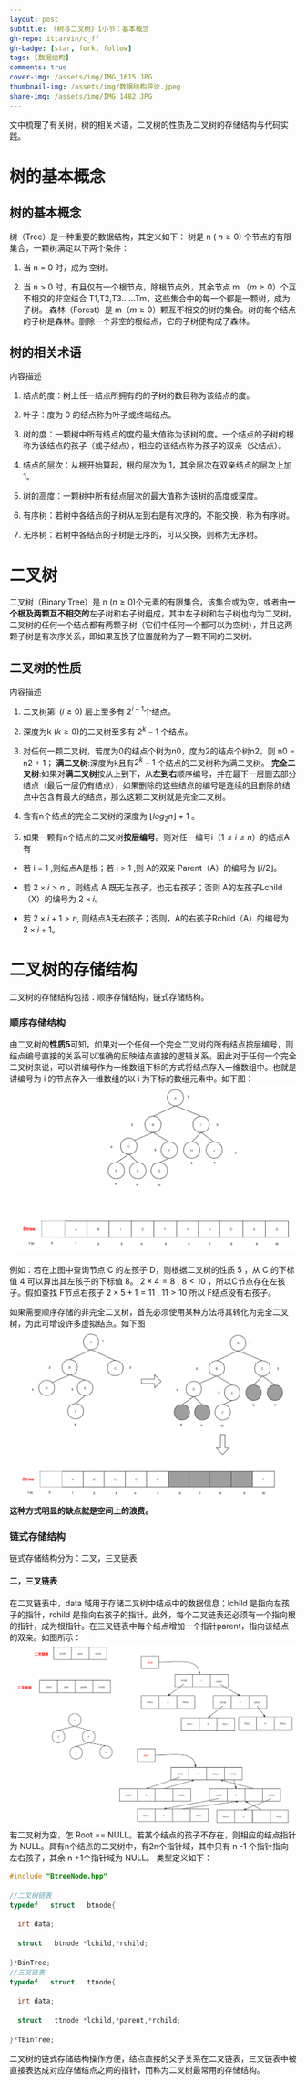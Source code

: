 ```yaml
---
layout: post
subtitle: 《树与二叉树》1小节：基本概念
gh-repo: ittarvin/c_ff
gh-badge: [star, fork, follow]
tags: [数据结构]
comments: true
cover-img: /assets/img/IMG_1615.JPG
thumbnail-img: /assets/img/数据结构导论.jpeg
share-img: /assets/img/IMG_1482.JPG
---
```


文中梳理了有关树，树的相关术语，二叉树的性质及二叉树的存储结构与代码实践。

# 树的基本概念
## 树的基本概念
树（Tree）是一种重要的数据结构，其定义如下：
树是 n ( $n \geq 0$) 个节点的有限集合，一颗树满足以下两个条件：

1. 当 n = 0 时，成为 空树。

2. 当 n > 0 时，有且仅有一个根节点，除根节点外，其余节点 m （$m\geq0$）个互不相交的非空结合 T1,T2,T3......Tm，这些集合中的每一个都是一颗树，成为子树。
   森林（Forest）是 m（$m\geq0$）颗互不相交的树的集合。树的每个结点的子树是森林。删除一个非空的根结点，它的子树便构成了森林。

## 树的相关术语
内容描述

1. 结点的度：树上任一结点所拥有的的子树的数目称为该结点的度。

2. 叶子：度为 0 的结点称为叶子或终端结点。

3. 树的度：一颗树中所有结点的度的最大值称为该树的度。一个结点的子树的根称为该结点的孩子（或子结点），相应的该结点称为孩子的双亲（父结点）。

4. 结点的层次：从根开始算起，根的层次为 1，其余层次在双亲结点的层次上加 1。

5. 树的高度：一颗树中所有结点层次的最大值称为该树的高度或深度。

6. 有序树：若树中各结点的子树从左到右是有次序的，不能交换，称为有序树。

7. 无序树：若树中各结点的子树是无序的，可以交换，则称为无序树。

# 二叉树

二叉树（Binary Tree）是 n  $(n\geq0)$个元素的有限集合，该集合或为空，或者由**一个根及两颗互不相交的**左子树和右子树组成，其中左子树和右子树也均为二叉树。
二叉树的任何一个结点都有两颗子树（它们中任何一个都可以为空树），并且这两颗子树是有次序关系，即如果互换了位置就称为了一颗不同的二叉树。

## 二叉树的性质
内容描述

1. 二叉树第i  $(i\geq0)$ 层上至多有 $2^{i-1}$个结点。

2. 深度为k $(k\geq0)$的二叉树至多有 $2^{k}-1$ 个结点。

3. 对任何一颗二叉树，若度为0的结点个树为n0，度为2的结点个树n2，则 n0 = n2 + 1；
   **满二叉树**:深度为k且有$2^{k}-1$ 个结点的二叉树称为满二叉树。
   **完全二叉树**:如果对**满二叉树**按从上到下，从**左到右**顺序编号，并在最下一层删去部分结点（最后一层仍有结点），如果删除的这些结点的编号是连续的且删除的结点中包含有最大的结点，那么这颗二叉树就是完全二叉树。

4. 含有n个结点的完全二叉树的深度为 $\lfloor log_2 n \rfloor$ + 1 。

5. 如果一颗有n个结点的二叉树**按层编号**。则对任一编号i（$1\leq i\leq n$）的结点A有

- 若 i = 1 ,则结点A是根；若 i > 1 ,则 A的双亲 Parent（A）的编号为  $\lfloor i/2 \rfloor$。

- 若 $2\times i> n$ ，则结点 A 既无左孩子，也无右孩子；否则 A的左孩子Lchild（X）的编号为 $2\times i$。

- 若 $2\times i + 1 >n$, 则结点A无右孩子；否则，A的右孩子Rchild（A）的编号为 $2\times i + 1$。

# 二叉树的存储结构
二叉树的存储结构包括：顺序存储结构，链式存储结构。

### 顺序存储结构

由二叉树的**性质5**可知，如果对一个任何一个完全二叉树的所有结点按层编号，则结点编号直接的关系可以准确的反映结点直接的逻辑关系，因此对于任何一个完全二叉树来说，可以讲编号作为一维数组下标的方式将结点存入一维数组中。也就是讲编号为 i 的节点存入一维数组的以 i 为下标的数组元素中。如下图：
![二叉树的顺序存储.png](../assets/img/二叉树的顺序存储.png)

例如：若在上图中查询节点 C 的左孩子 D，则根据二叉树的性质 5 ，从 C 的下标值 4 可以算出其左孩子的下标值 8。
$2\times4=8$ ,  $8<10$ ，所以C节点存在左孩子。假如查找 F节点右孩子 $2\times5+1=11$ ,  $11>10$ 所以 F结点没有右孩子。

如果需要顺序存储的非完全二叉树，首先必须使用某种方法将其转化为完全二叉树，为此可增设许多虚拟结点。如下图
![非完全二叉树的顺序存储.png](../assets/img/非完全二叉树的顺序存储.png)
**这种方式明显的缺点就是空间上的浪费。**

### 链式存储结构
链式存储结构分为：二叉，三叉链表

#### 二，三叉链表
在二叉链表中，data 域用于存储二叉树中结点中的数据信息；lchild 是指向左孩子的指针，rchild 是指向右孩子的指针。此外，每个二叉链表还必须有一个指向根的指针，成为根指针。在三叉链表中每个结点增加一个指针parent，指向该结点的双亲。如图所示：
![二三叉链表.png](../assets/img/二三叉链表.png)
若二叉树为空，怎 Root == NULL。若某个结点的孩子不存在，则相应的结点指针为 NULL。具有n个结点的二叉树中，有2n个指针域，其中只有 n -1 个指针指向左右孩子，其余 n  +1个指针域为 NULL。
类型定义如下：
```cpp
#include "BtreeNode.hpp"

//二叉树链表
typedef   struct   btnode{

  int data;

  struct   btnode *lchild,*rchild;

}*BinTree;
//三叉链表
typedef   struct   ttnode{

  int data;

  struct   ttnode *lchild,*parent,*rchild;

}*TBinTree;
```
二叉树的链式存储结构操作方便，结点直接的父子关系在二叉链表，三叉链表中被直接表达成对应存储结点之间的指针，而称为二叉树最常用的存储结构。